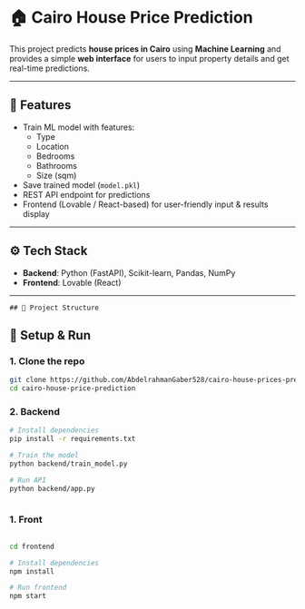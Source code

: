 # 🏠 Cairo House Price Prediction

This project predicts **house prices in Cairo** using **Machine Learning** and provides a simple **web interface** for users to input property details and get real-time predictions.

---

## 📌 Features
- Train ML model with features:
  - Type
  - Location
  - Bedrooms
  - Bathrooms
  - Size (sqm)
- Save trained model (`model.pkl`)
- REST API endpoint for predictions
- Frontend (Lovable / React-based) for user-friendly input & results display

---

## ⚙️ Tech Stack
- **Backend**: Python (FastAPI), Scikit-learn, Pandas, NumPy  
- **Frontend**: Lovable (React)  
---
```
## 📂 Project Structure

```
## 🚀 Setup & Run

### 1. Clone the repo
```bash
git clone https://github.com/AbdelrahmanGaber528/cairo-house-prices-prediction.git 
cd cairo-house-price-prediction
```
### 2. Backend
```bash
# Install dependencies
pip install -r requirements.txt

# Train the model
python backend/train_model.py

# Run API
python backend/app.py



```
### 1. Front
```bash

cd frontend

# Install dependencies
npm install

# Run frontend
npm start
```
